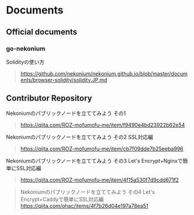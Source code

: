 # Documents

## Official documents

### go-nekonium
Solidityの使い方
> https://github.com/nekonium/nekonium.github.io/blob/master/documents/browser-solidity/solidity.JP.md




## Contributor Repository
Nekoniumのパブリックノードを立ててみよう その1
> https://qiita.com/ROZ-mofumofu-me/item/f9490e4bd23922b62e54

Nekoniumのパブリックノードを立ててみよう その2 SSL対応編
> https://qiita.com/ROZ-mofumofu-me/item/cb7f09dde7b25eeba996

Nekoniumのパブリックノードを立ててみよう その3 Let's Encrypt+Nginxで簡単にSSL対応編
> https://qiita.com/ROZ-mofumofu-me/item/4f15a530f7d9cdd671f2

>Nekoniumのパブリックノードを立ててみよう その4 Let's Encrypt+Caddyで簡単にSSL対応編
https://qiita.com/ohac/items/4f7b26d04e197a78ea51
